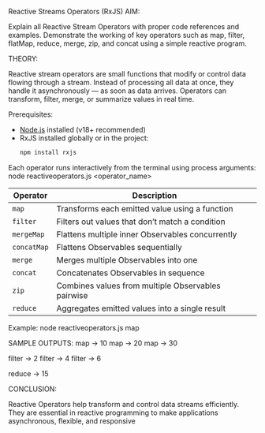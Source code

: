 Reactive Streams Operators (RxJS) AIM:

Explain all Reactive Stream Operators with proper code references and examples. Demonstrate the working of key operators such as map, filter, flatMap, reduce, merge, zip, and concat using a simple reactive program.

THEORY:

Reactive stream operators are small functions that modify or control data flowing through a stream. Instead of processing all data at once, they handle it asynchronously — as soon as data arrives. Operators can transform, filter, merge, or summarize values in real time.

Prerequisites:
- [Node.js](https://nodejs.org/) installed (v18+ recommended)
- RxJS installed globally or in the project:
  ```bash
  npm install rxjs

Each operator runs interactively from the terminal using process arguments:
node reactiveoperators.js <operator_name>


| Operator    | Description                                        |
| ----------- | -------------------------------------------------- | 
| `map`       | Transforms each emitted value using a function     |
| `filter`    | Filters out values that don’t match a condition    |
| `mergeMap`  | Flattens multiple inner Observables concurrently   |
| `concatMap` | Flattens Observables sequentially                  |
| `merge`     | Merges multiple Observables into one               |
| `concat`    | Concatenates Observables in sequence               |
| `zip`       | Combines values from multiple Observables pairwise |
| `reduce`    | Aggregates emitted values into a single result     |

  

Example:
node reactiveoperators.js map

SAMPLE OUTPUTS: map -> 10 map -> 20 map -> 30

filter -> 2 filter -> 4 filter -> 6

reduce -> 15

CONCLUSION:

Reactive Operators help transform and control data streams efficiently. They are essential in reactive programming to make applications asynchronous, flexible, and responsive
